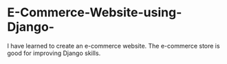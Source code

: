 # E-Commerce-Website-using-Django-
I have learned to create an e-commerce website. The e-commerce store is good for improving Django skills.
